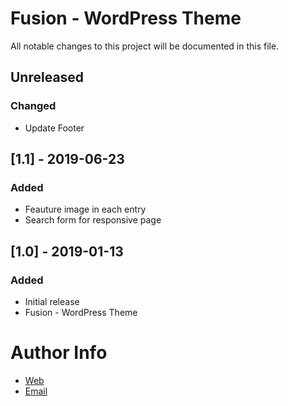 # Fusion - WordPress Theme 
All notable changes to this project will be documented in this file.

## Unreleased 
### Changed 
- Update Footer 

## [1.1] - 2019-06-23
### Added
- Feauture image in each entry
- Search form for responsive page

## [1.0] - 2019-01-13
### Added
- Initial release
- Fusion - WordPress Theme

# Author Info
- [Web](https://www.artegrafico.net "José Luis Rojo")
- [Email](mailto:jose@artegrafico.net "jose@artegrafico.net")

